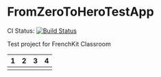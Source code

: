 # FromZeroToHeroTestApp

CI Status: [![Build Status](https://app.bitrise.io/app/c3ef6de2bf85a560/status.svg?token=GqLCiG9YC6ufxdRTPpLFPA&branch=master)](https://app.bitrise.io/app/c3ef6de2bf85a560)

Test project for FrenchKit Classroom

| 1 | 2 | 3 | 4 |
|---|---|---|---|
| | | | |
